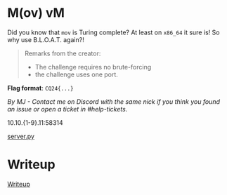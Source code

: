 # M(ov) vM

Did you know that `mov` is Turing complete? At least on `x86_64` it sure is! So why use B.L.O.A.T. again?!

> Remarks from the creator:
> * The challenge requires no brute-forcing
> * the challenge uses one port.

**Flag format**: `CQ24{...}`

*By MJ - Contact me on Discord with the same nick if you think you found an issue or open a ticket in #help-tickets.*

10.10.{1-9}.11:58314

[server.py](files/server.py)

# Writeup

[Writeup](WRITEUP.md)

